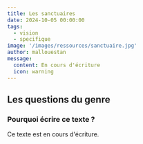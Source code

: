 ```yaml
---
title: Les sanctuaires
date: 2024-10-05 00:00:00
tags:
  - vision
  - specifique
image: '/images/ressources/sanctuaire.jpg'
author: mallouestan
message:
  content: En cours d'écriture
  icon: warning
---
```


## Les questions du genre

### Pourquoi écrire ce texte ?

Ce texte est en cours d'écriture.

